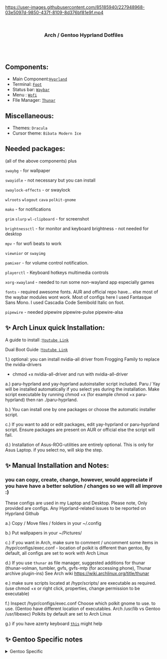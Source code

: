 
https://user-images.githubusercontent.com/85185940/227948968-03e5097d-9850-437f-8109-8d376bf81e9f.mp4


<br>
<h3 align = "center"> Arch / Gentoo Hyprland Dotfiles</h3>
<br>

<img src="https://github.com/JaKooLit/Ja_HyprLanD-dots/blob/main/preview/Arch.png" alt="">

<img src="https://github.com/JaKooLit/Ja_HyprLanD-dots/blob/main/preview/Gentoo.png" alt="">

## Components:

- Main Component:[`Hyprland`](https://github.com/hyprwm/Hyprland)
- Terminal: [`Foot`](https://github.com/r-c-f/foot)
- Status bar: [`Waybar`](https://github.com/Alexays/Waybar)
- Menu : [`Wofi`](https://hg.sr.ht/~scoopta/wofi)
- FIle Manager: [`Thunar`](https://docs.xfce.org/xfce/thunar/start)

## Miscellaneous:

- Themes: `Dracula`
- Cursor theme: `Bibata Modern Ice`

## Needed packages:

(all of the above components) plus

`swaybg` - for wallpaper

`swayidle` - not necessary but you can install

`swaylock-effects` - or swaylock

`wlroots` `wlogout` `cava` `polkit-gnome`

`mako` - for notifications

`grim` `slurp` `wl-clipboard` - for screenshot

`brightnessctl`  - for monitor and keyboard brightness - not needed for desktop

`mpv` - for wofi beats to work

`viewnior` or `swayimg`  

`pamixer` - for volume control notification. 

`playerctl` - Keyboard hotkeys multimedia controls

`xorg-xwayland` - needed to run some non-wayland app especially games

`fonts` - required awesome fonts. AUR and official repo have... else most of the waybar modules wont work. Most of configs here I used Fantasque Sans Mono. I used Cascadia Code Semibold Italic on foot.

`pipewire` - needed pipewire pipewire-pulse pipewire-alsa


## ✨ Arch Linux quick Installation:

A guide to install :[`Youtube Link`](https://youtu.be/_deaeSU1WK8)

Dual Boot Guide :[`Youtube Link`](https://www.youtube.com/watch?v=ADYqS8psSJ0)

1.) optional: you can install nvidia-all driver from Frogging Family to replace the nvidia-drivers 
 - chmod +x nvidia-all-driver and run with nvidia-all-driver

a.) paru-hyprland and yay-hyprland autoinstaller script included. Paru / Yay will be installed automatically if you select yes during the installation. 
Make script executable by running chmod +x (for example chmod +x paru-hyprland) then ran ./paru-hyprland.

b.) You can install one by one packages or choose the automatic installer script.

c.) If you want to add or edit packages, edit yay-hyprland or paru-hyprland script. Ensure packages are present on AUR or official else the script will fail.

d.) Installation of Asus-ROG-utilities are entirely optional. This is only for Asus Laptop. if you select no, will skip the step.



## ✨ Manual Installation and Notes: 
### you can copy, create, change, however, would appreciate if you have have a better solution / changes so we will all improve :)

These configs are used in my Laptop and Desktop. 
Please note, Only provided are configs. Any Hyprland-related issues to be reported on Hyprland Github

a.) Copy / Move files / folders in your ~/.config

b.) Put wallpapers in your ~/Pictures/

c.) if you want in Arch, make sure to comment / uncomment some items in /hypr/configs/exec.conf - location of polkit is different than gentoo, By default, all configs are set to work with Arch Linux

d.) If you use `thunar` as file manager, suggested additions for thunar (thunar-volman, tumbler, gvfs, gvfs-mtp (for accessing phone), Thunar archive plugin-ins) See Arch wiki https://wiki.archlinux.org/title/thunar

e.) make sure scripts located at /hypr/scripts/ are executable as required. (use chmod +x or right click, properties, change permission to be executable)

f.) Inspect /hypr/configs/exec.conf Choose which polkit gnome to use. to use. (Gentoo have different location of executables. Arch /usr/lib vs Gentoo /usr/libexec) Polkits by default are set to Arch Linux

g.) if you have azerty keyboard [`this`](https://github.com/swaywm/sway/issues/1460?fbclid=IwAR1C8VcY_wWbGhXvT-5ApjJCQuJoJzhOVor6o5fdn0Nj1c6bD9JXoQAPQIg) might help



## ✨ Gentoo Specific notes

<details>
<summary>
Gentoo Specific
</summary>

1. [`Hyprland - Link to zugaina`](https://gpo.zugaina.org/gui-wm/hyprland) have 3 overlays. I am using wayland-desktop overlay. Nvidia and openrc users, you should look into thegreatmcpain overlay. Or of course you can compile hyprland from source
2. Waybar - from Gentoo repo's waybar, I experienced unclickable workspaces. I have installed from useless-overlay. Click [`here`](https://github.com/JaKooLit/Ja_HyprLanD-dots/blob/main/misc/Gentoo-Waybar) for guidance
3. For screen sharing, I use xdg-desktop-portal-wlr which seems to work. If you are having issues, install xdg-desktop-portal-hyprland
4. if you use openrc, ensure to launch hyprland with dbus-run-session Hyprland. Omitting the dbus-run-session may cause [`runtime errors`](https://wiki.gentoo.org/wiki/Sway#Failed_to_connect_to_user_bus)
5. `fonts` you need fontawesome and nerd-fonts use (3270 + symbols) (available in overlay) to display some icons in waybar

